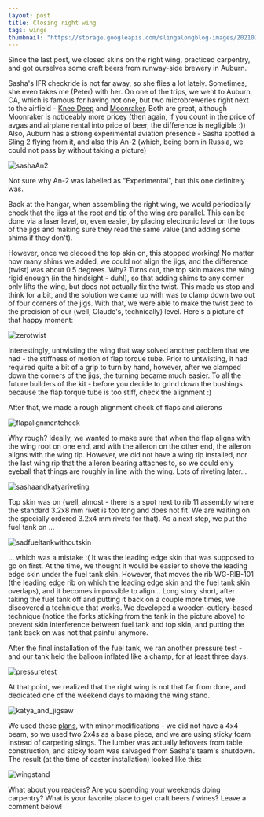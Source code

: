 ```yaml
---
layout: post
title: Closing right wing
tags: wings
thumbnail: "https://storage.googleapis.com/slingalongblog-images/20210215_175647.jpg"
---
```


Since the last post, we closed skins on the right wing, practiced carpentry, and got ourselves some craft beers from runway-side brewery in Auburn. 

Sasha's IFR checkride is not far away, so she flies a lot lately. Sometimes, she even takes me (Peter) with her. On one of the trips, we went to Auburn, CA,
which is famous for having not one, but two microbreweries right next to the airfield - [Knee Deep](https://kneedeepbrewing.com/) and [Moonraker](https://www.moonrakerbrewing.com/).
Both are great, although Moonraker is noticeably more pricey (then again, if you count in the price of avgas and airplane rental into price of beer, the difference is negligible :))
Also, Auburn has a strong experimental aviation presence - Sasha spotted a Sling 2 flying from it, and also this An-2 (which, being born in Russia, we could not pass by without taking 
a picture)


![sashaAn2](https://storage.googleapis.com/slingalongblog-images/PXL_20210110_231129659.jpg)

Not sure why An-2 was labelled as "Experimental", but this one definitely was. 

Back at the hangar, when assembling the right wing, we would periodically check that the jigs at the root and tip of the wing are parallel. This can be done via a laser level, or,
even easier, by placing electronic level on the tops of the jigs and making sure they read the same value (and adding some shims if they don't).

However, once we clecoed the top skin on, this stopped working! No matter how many shims we added, we could not align the jigs, and the difference (twist) was about 0.5 degrees.
Why? Turns out, the top skin makes the wing rigid enough (in the hindsight - duh!), so that adding shims to any corner only lifts the wing, but does not actually fix the twist.
This made us stop and think for a bit, and the solution we came up with was to clamp down two out of four corners of the jigs. With that, we were able to make the twist zero
to the precision of our (well, Claude's, technically) level. Here's a picture of that happy moment:

![zerotwist](https://storage.googleapis.com/slingalongblog-images/20210129_205922.jpg)

Interestingly, untwisting the wing that way solved another problem that we had - the stiffness of motion of flap torque tube. Prior to untwisting, it had required quite a bit of a grip
to turn by hand, however, after we clamped down the corners of the jigs, the turning became much easier. To all the future builders of the kit - before you decide to grind down the bushings
because the flap torque tube is too stiff, check the alignment :) 

After that, we made a rough alignment check of flaps and ailerons

![flapalignmentcheck](https://storage.googleapis.com/slingalongblog-images/20210201_194931.jpg)

Why rough? Ideally, we wanted to make sure that when the flap aligns with the wing root on one end, and with the aileron on the other end, the aileron aligns with the wing tip.
However, we did not have a wing tip installed, nor the last wing rip that the aileron bearing attaches to, so we could only eyeball that things are roughly in line with the
wing. Lots of riveting later...

![sashaandkatyariveting](https://storage.googleapis.com/slingalongblog-images/20210203_211712.jpg)

Top skin was on (well, almost - there is a spot next to rib 11 assembly where the standard 3.2x8 mm rivet is too long and does not fit. We are waiting on the specially ordered 3.2x4 mm rivets for that).
As a next step, we put the fuel tank on ... 

![sadfueltankwithoutskin](https://storage.googleapis.com/slingalongblog-images/20210204_203942.jpg)

... which was a mistake :( It was the leading edge skin that was supposed to go on first. At the time, we thought it would be easier to shove
the leading edge skin under the fuel tank skin. However, that moves the rib WG-RIB-101 (the leading edge rib on which the leading edge skin and the fuel tank skin overlaps), and it becomes
impossible to align... Long story short, after taking the fuel tank off and putting it back on a couple more times, we discovered a technique that works. We developed a wooden-cutlery-based
technique (notice the forks sticking from the tank in the picture above) to prevent skin interference between fuel tank and top skin, and putting the tank back on was not that painful anymore. 

After the final installation of the fuel tank, we ran another pressure test - and our tank held the balloon inflated like a champ, for at least three days.

![pressuretest](https://storage.googleapis.com/slingalongblog-images/20210207_163300.jpg)

At that point, we realized that the right wing is not that far from done, and dedicated one of the weekend days to making the wing stand.

![katya_and_jigsaw](https://storage.googleapis.com/slingalongblog-images/20210207_160513.jpg)

 We used these [plans](https://www.eaa.org/eaa/aircraft-building/builderresources/while-youre-building/building-articles/tools-and-workshop/how-to-make-a-wing-stand),
with minor modifications - we did not have a 4x4 beam, so we used two 2x4s as a base piece, and we are using sticky foam instead of carpeting slings.
The lumber was actually leftovers from table construction, and sticky foam was salvaged from Sasha's team's shutdown. The result (at the time of caster installation) looked like this:

![wingstand](https://storage.googleapis.com/slingalongblog-images/20210215_153416.jpg)

What about you readers? Are you spending your weekends doing carpentry? What is your favorite place to get craft beers / wines? Leave a comment below!
